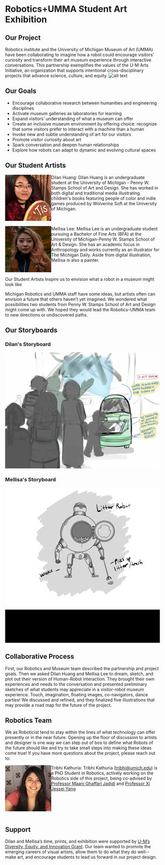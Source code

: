 # Robotics+UMMA Student Art Exhibition

## Our Project
Robotics institute and the University of Michigan Museum of Art (UMMA) have been collaborating to imagine how a robot could encourage visitors’ curiosity and transform their art museum experience through interactive conversations. This partnership exemplifies the values of the U-M Arts Initiative, an organization that supports intentional cross-disciplinary projects that advance science, culture, and equity. 
![alt text](./Team_pics/UMMA-20191217-1130.jpg)
## Our Goals 
- Encourage collaborative research between humanities and engineering disciplines
- Activate museum galleries as laboratories for learning
- Expand visitors’ understanding of what a museum can offer
- Create an inclusive museum environment by offering choice: recognize that some visitors prefer to interact with a machine than a human
- Invoke new and subtle understanding of art for our visitors
- Promote visitor curiosity about art
- Spark conversation and deepen human relationships 
- Explore how robots can adapt to dynamic and evolving cultural spaces

## Our Student Artists
<img src="./Headshots/DH_Photo.jpeg" width="150" align = "left" title="Dilan Huang"/>
Dilan Huang: Dilan Huang is an undergraduate student at the University of Michigan - Penny W. Stamps School of Art and Design. She has worked in both digital and traditional media illustrating children's books featuring people of color and indie games produced by Wolverine Soft at the University of Michigan. 
<br clear="left"/>
<br />
<img src="./Headshots/12068%20(1).JPEG" width="150" align = "left" title="Mellisa Lee"/>
Mellisa Lee: Mellisa Lee is an undergraduate student pursuing a Bachelor of Fine Arts (BFA) at the University of Michigan-Penny W. Stamps School of Art & Design. She has an academic focus in Anthropology and works currently as an illustrator for The Michigan Daily. Aside from digital illustration, Mellisa is also a painter. 
<br clear="left"/>


Our Student Artists Inspire us to envision what a robot in a museum might look like 

Michigan Robotics and UMMA staff have some ideas, but artists often can envision a future that others haven’t yet imagined. We wondered what possibilities two students from Penny W. Stamps School of Art and Design might come up with. We hoped they would lead the Robotics-UMMA team to new directions or undiscovered paths. 

## Our Storyboards
### Dilan's Storyboard
![alt text](./Illustrations/Dilans_gif.gif)
<br />
### Mellisa's Storyboard
![alt text](./Illustrations/Mellisa_gif.gif)
<br />

## Collaborative Process
First, our Robotics and Museum team described the partnership and project goals. Then we asked Dilan Huang and Mellisa Lee to dream, sketch, and plot out their version of Human-Robot interaction. They brought their own experiences and needs to the conversation and presented preliminary sketches of what students may appreciate in a visitor-robot museum experience. Touch, imagination, floating images, co-navigators, dance parties! We discussed and refined, and they finalized five illustrations that may provide a road map for the future of the project. 


## Robotics Team 
We as Roboticist tend to stay within the lines of what technology can offer presently or in the near future. Opening up the floor of discussion to artists and designer is one way we can step out of box to define what Robots of the future should like and try to take small steps into making these ideas come true! 
If you have more questions about the project, please reach out to:

<img src="./Headshots/Tribhi_Kathuria.jpeg" width="150" align = "left" title="Tribhi Kathuria"/> Tribhi Kathuria: Tribhi Kathuria (<a href="mailto: tribhi@umich.edu">tribhi@umich.edu</a>) is a PhD Student in Robotics, actively working on the Robotics side of this project, being co-advised by 
<a href="https://robotics.umich.edu/profile/maani-ghaffari/">Professor Maani Ghaffari Jadidi</a> and 
<a href="https://robotics.umich.edu/profile/xi-jessie-yang/">Professor Xi Jessei Yang </a> 
<br clear="left"/>
<br />
## Support 
Dilan and Mellisa’s time, prints, and exhibition were supported by [U-M’s Diversity, Equity, and Innovation Grant](https://diversity.umich.edu/). Our team wanted to promote the emerging careers of visual artists, allow them to do what they do well--make art, and encourage students to lead us forward in our project design. 


